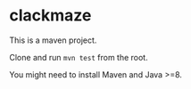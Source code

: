 # clackmaze

This is a maven project.

Clone and run `mvn test` from the root.

You might need to install Maven and Java >=8.
